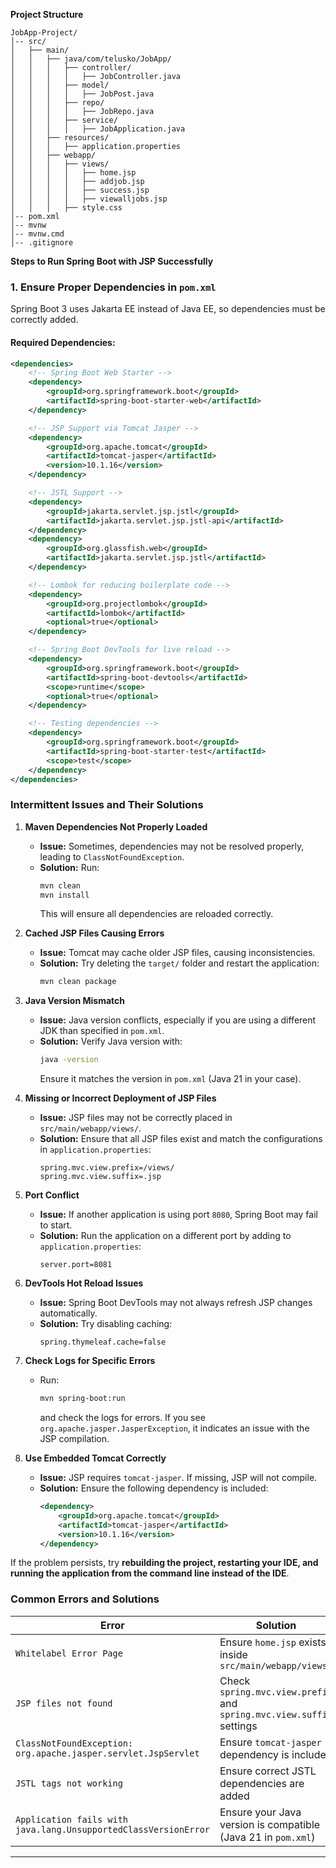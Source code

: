 **Project Structure**

```
JobApp-Project/
│-- src/
│   ├── main/
│   │   ├── java/com/telusko/JobApp/
│   │   │   ├── controller/
│   │   │   │   ├── JobController.java
│   │   │   ├── model/
│   │   │   │   ├── JobPost.java
│   │   │   ├── repo/
│   │   │   │   ├── JobRepo.java
│   │   │   ├── service/
│   │   │   │   ├── JobApplication.java
│   │   ├── resources/
│   │   │   ├── application.properties
│   │   ├── webapp/
│   │   │   ├── views/
│   │   │   │   ├── home.jsp
│   │   │   │   ├── addjob.jsp
│   │   │   │   ├── success.jsp
│   │   │   │   ├── viewalljobs.jsp
│   │   │   ├── style.css
│-- pom.xml
│-- mvnw
│-- mvnw.cmd
│-- .gitignore
```

**Steps to Run Spring Boot with JSP Successfully**

### **1. Ensure Proper Dependencies in `pom.xml`**

Spring Boot 3 uses Jakarta EE instead of Java EE, so dependencies must be correctly added.

#### **Required Dependencies:**

```xml
<dependencies>
    <!-- Spring Boot Web Starter -->
    <dependency>
        <groupId>org.springframework.boot</groupId>
        <artifactId>spring-boot-starter-web</artifactId>
    </dependency>

    <!-- JSP Support via Tomcat Jasper -->
    <dependency>
        <groupId>org.apache.tomcat</groupId>
        <artifactId>tomcat-jasper</artifactId>
        <version>10.1.16</version>
    </dependency>

    <!-- JSTL Support -->
    <dependency>
        <groupId>jakarta.servlet.jsp.jstl</groupId>
        <artifactId>jakarta.servlet.jsp.jstl-api</artifactId>
    </dependency>
    <dependency>
        <groupId>org.glassfish.web</groupId>
        <artifactId>jakarta.servlet.jsp.jstl</artifactId>
    </dependency>

    <!-- Lombok for reducing boilerplate code -->
    <dependency>
        <groupId>org.projectlombok</groupId>
        <artifactId>lombok</artifactId>
        <optional>true</optional>
    </dependency>

    <!-- Spring Boot DevTools for live reload -->
    <dependency>
        <groupId>org.springframework.boot</groupId>
        <artifactId>spring-boot-devtools</artifactId>
        <scope>runtime</scope>
        <optional>true</optional>
    </dependency>

    <!-- Testing dependencies -->
    <dependency>
        <groupId>org.springframework.boot</groupId>
        <artifactId>spring-boot-starter-test</artifactId>
        <scope>test</scope>
    </dependency>
</dependencies>
```

### **Intermittent Issues and Their Solutions**

1. **Maven Dependencies Not Properly Loaded**

   - **Issue:** Sometimes, dependencies may not be resolved properly, leading to `ClassNotFoundException`.
   - **Solution:** Run:
     ```sh
     mvn clean
     mvn install
     ```
     This will ensure all dependencies are reloaded correctly.

2. **Cached JSP Files Causing Errors**

   - **Issue:** Tomcat may cache older JSP files, causing inconsistencies.
   - **Solution:** Try deleting the `target/` folder and restart the application:
     ```sh
     mvn clean package
     ```

3. **Java Version Mismatch**

   - **Issue:** Java version conflicts, especially if you are using a different JDK than specified in `pom.xml`.
   - **Solution:** Verify Java version with:
     ```sh
     java -version
     ```
     Ensure it matches the version in `pom.xml` (Java 21 in your case).

4. **Missing or Incorrect Deployment of JSP Files**

   - **Issue:** JSP files may not be correctly placed in `src/main/webapp/views/`.
   - **Solution:** Ensure that all JSP files exist and match the configurations in `application.properties`:
     ```properties
     spring.mvc.view.prefix=/views/
     spring.mvc.view.suffix=.jsp
     ```

5. **Port Conflict**

   - **Issue:** If another application is using port `8080`, Spring Boot may fail to start.
   - **Solution:** Run the application on a different port by adding to `application.properties`:
     ```properties
     server.port=8081
     ```

6. **DevTools Hot Reload Issues**

   - **Issue:** Spring Boot DevTools may not always refresh JSP changes automatically.
   - **Solution:** Try disabling caching:
     ```properties
     spring.thymeleaf.cache=false
     ```

7. **Check Logs for Specific Errors**

   - Run:
     ```sh
     mvn spring-boot:run
     ```
     and check the logs for errors. If you see `org.apache.jasper.JasperException`, it indicates an issue with the JSP compilation.

8. **Use Embedded Tomcat Correctly**
   - **Issue:** JSP requires `tomcat-jasper`. If missing, JSP will not compile.
   - **Solution:** Ensure the following dependency is included:
     ```xml
     <dependency>
         <groupId>org.apache.tomcat</groupId>
         <artifactId>tomcat-jasper</artifactId>
         <version>10.1.16</version>
     </dependency>
     ```

If the problem persists, try **rebuilding the project, restarting your IDE, and running the application from the command line instead of the IDE**.

### **Common Errors and Solutions**

| **Error**                                                       | **Solution**                                                         |
| --------------------------------------------------------------- | -------------------------------------------------------------------- |
| `Whitelabel Error Page`                                         | Ensure `home.jsp` exists inside `src/main/webapp/views/`             |
| `JSP files not found`                                           | Check `spring.mvc.view.prefix` and `spring.mvc.view.suffix` settings |
| `ClassNotFoundException: org.apache.jasper.servlet.JspServlet`  | Ensure `tomcat-jasper` dependency is included                        |
| `JSTL tags not working`                                         | Ensure correct JSTL dependencies are added                           |
| `Application fails with java.lang.UnsupportedClassVersionError` | Ensure your Java version is compatible (Java 21 in `pom.xml`)        |

---
